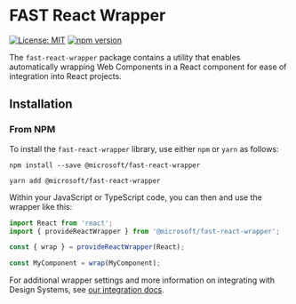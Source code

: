 # FAST React Wrapper

[![License: MIT](https://img.shields.io/badge/License-MIT-yellow.svg)](https://opensource.org/licenses/MIT)
[![npm version](https://badge.fury.io/js/%40microsoft%2Ffast-react-wrapper.svg)](https://badge.fury.io/js/%40microsoft%2Ffast-react-wrapper)

The `fast-react-wrapper` package contains a utility that enables automatically wrapping Web Components in a React component for ease of integration into React projects.

## Installation

### From NPM

To install the `fast-react-wrapper` library, use either `npm` or `yarn` as follows:

```shell
npm install --save @microsoft/fast-react-wrapper
```

```shell
yarn add @microsoft/fast-react-wrapper
```

Within your JavaScript or TypeScript code, you can then and use the wrapper like this:

```ts
import React from 'react';
import { provideReactWrapper } from '@microsoft/fast-react-wrapper';

const { wrap } = provideReactWrapper(React);

const MyComponent = wrap(MyComponent);
```

For additional wrapper settings and more information on integrating with Design Systems, see [our integration docs](https://fast.design/docs/integrations/react).
